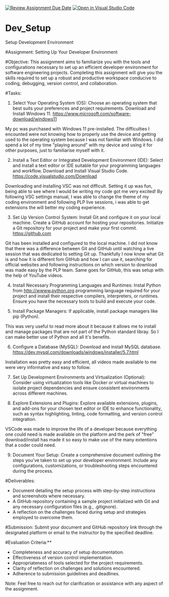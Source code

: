 [![Review Assignment Due Date](https://classroom.github.com/assets/deadline-readme-button-22041afd0340ce965d47ae6ef1cefeee28c7c493a6346c4f15d667ab976d596c.svg)](https://classroom.github.com/a/vbnbTt5m)
[![Open in Visual Studio Code](https://classroom.github.com/assets/open-in-vscode-2e0aaae1b6195c2367325f4f02e2d04e9abb55f0b24a779b69b11b9e10269abc.svg)](https://classroom.github.com/online_ide?assignment_repo_id=15296643&assignment_repo_type=AssignmentRepo)

# Dev_Setup

Setup Development Environment

#Assignment: Setting Up Your Developer Environment

#Objective:
This assignment aims to familiarize you with the tools and configurations necessary to set up an efficient developer environment for software engineering projects. Completing this assignment will give you the skills required to set up a robust and productive workspace conducive to coding, debugging, version control, and collaboration.

#Tasks:

1. Select Your Operating System (OS):
   Choose an operating system that best suits your preferences and project requirements. Download and Install Windows 11. https://www.microsoft.com/software-download/windows11

My pc was purchased with Windows 11 pre-installed.
The difficulties I encounted were not knowing how to properly use the device and getting used to the operating system because I was not familiar with Windows. I did spend a lot of my time "playing around" with my device and using it for other purposes, just to familiarise myself with it.

2. Install a Text Editor or Integrated Development Environment (IDE):
   Select and install a text editor or IDE suitable for your programming languages and workflow. Download and Install Visual Studio Code. https://code.visualstudio.com/Download

Downloading and installing VSC was not difficult. Setting it up was fun, being able to see where I would be writing my code got me very excited! By following VSC settings manual, I was able to change the theme of my coding environment and following PLP live sessions, i was able to get extensions the will better my coding experience.

3. Set Up Version Control System:
   Install Git and configure it on your local machine. Create a GitHub account for hosting your repositories. Initialize a Git repository for your project and make your first commit. https://github.com

Git has been installed and configured to the local machine. I did not know that there was a difference between Git and GitHub until watching a live session that was dedicated to setting Git up. Thankfully I now know what Git is and how it is different fom GitHub and how I can use it, searching for official websites and following instructions on which version to download was made easy by the PLP team. Same goes for GitHub, this was setup with the help of YouTube videos.

4. Install Necessary Programming Languages and Runtimes:
   Instal Python from http://wwww.python.org programming language required for your project and install their respective compilers, interpreters, or runtimes. Ensure you have the necessary tools to build and execute your code.

5. Install Package Managers:
   If applicable, install package managers like pip (Python).

This was very useful to read more about it because it allows me to install and manage packages that are not part of the Python standard libray. So I can make better use of Python and all it's benefits.

6. Configure a Database (MySQL):
   Download and install MySQL database. https://dev.mysql.com/downloads/windows/installer/5.7.html

Installation was pretty easy and efficient, all videos made available to me were very informative and easy to follow.

7. Set Up Development Environments and Virtualization (Optional):
   Consider using virtualization tools like Docker or virtual machines to isolate project dependencies and ensure consistent environments across different machines.

8. Explore Extensions and Plugins:
   Explore available extensions, plugins, and add-ons for your chosen text editor or IDE to enhance functionality, such as syntax highlighting, linting, code formatting, and version control integration.

VSCode was made to improve the life of a developer because everything one could need is made available on the platform and the perk of "free" download/install has made it so easy to make use of the many extentions that a coder could need.

9. Document Your Setup:
   Create a comprehensive document outlining the steps you've taken to set up your developer environment. Include any configurations, customizations, or troubleshooting steps encountered during the process.

#Deliverables:

- Document detailing the setup process with step-by-step instructions and screenshots where necessary.
- A GitHub repository containing a sample project initialized with Git and any necessary configuration files (e.g., .gitignore).
- A reflection on the challenges faced during setup and strategies employed to overcome them.

#Submission:
Submit your document and GitHub repository link through the designated platform or email to the instructor by the specified deadline.

#Evaluation Criteria:\*\*

- Completeness and accuracy of setup documentation.
- Effectiveness of version control implementation.
- Appropriateness of tools selected for the project requirements.
- Clarity of reflection on challenges and solutions encountered.
- Adherence to submission guidelines and deadlines.

Note: Feel free to reach out for clarification or assistance with any aspect of the assignment.
